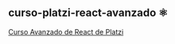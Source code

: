 ## curso-platzi-react-avanzado ⚛️

[Curso Avanzado de React de Platzi](https://platzi.com/clases/react-avanzado/)
